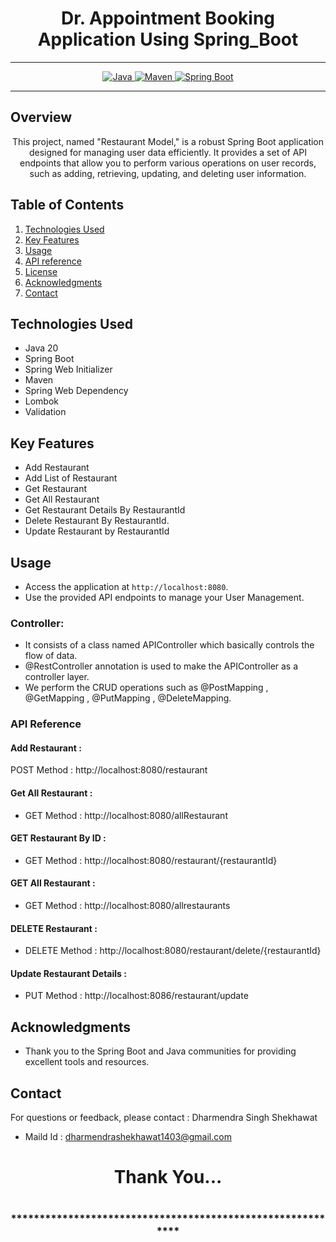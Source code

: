 # <h1 align = "center"> Dr. Appointment Booking Application Using Spring_Boot </h1>



___ 
<p align="center">
<a href="Java url">
    <img alt="Java" src="https://img.shields.io/badge/Java->=8-darkblue.svg" />
</a>
<a href="Maven url" >
    <img alt="Maven" src="https://img.shields.io/badge/maven-3.1.3-brightgreen.svg" />
</a>
<a href="Spring Boot url" >
    <img alt="Spring Boot" src="https://img.shields.io/badge/Spring Boot-3.0.6-brightgreen.svg" />
</a>
</p>

---

<p align="left">

<!-- Project Description -->
## Overview
<p align="center">This project, named "Restaurant Model," is a robust Spring Boot application designed for managing user data efficiently. It provides a set of API endpoints that allow you to perform various operations on user records, such as adding, retrieving, updating, and deleting user information. 
</p>

<!-- Table of Contents -->
## Table of Contents
1. [Technologies Used](#technologies-used)
2. [Key Features](#key-features)
3. [Usage](#usage)
4. [API reference](#api-reference)
5. [License](#license)
6. [Acknowledgments](#acknowledgments)
7. [Contact](#contact)

<!-- Technologies Used -->
## Technologies Used
- Java 20
- Spring Boot
- Spring Web Initializer
- Maven
- Spring Web Dependency
- Lombok
- Validation


<!-- Key Features -->
## Key Features
- Add Restaurant
- Add List of Restaurant
- Get Restaurant
- Get All Restaurant
- Get Restaurant Details By RestaurantId
- Delete Restaurant By RestaurantId.
- Update Restaurant by RestaurantId

<!-- Usage -->
## Usage
- Access the application at `http://localhost:8080`.
- Use the provided API endpoints to manage your User Management.

### Controller:
- It consists of a class named APIController which basically controls the flow of data.
- @RestController annotation is used to make the APIController as a controller layer.
- We perform the CRUD operations such as @PostMapping , @GetMapping , @PutMapping , @DeleteMapping.

### API Reference

#### Add Restaurant :
POST Method :  http://localhost:8080/restaurant


#### Get All Restaurant :
 - GET Method : http://localhost:8080/allRestaurant

 #### GET Restaurant By ID :
 - GET Method :   http://localhost:8080/restaurant/{restaurantId}

#### GET All Restaurant :
 - GET Method :   http://localhost:8080/allrestaurants

 #### DELETE Restaurant :
 - DELETE Method :   http://localhost:8080/restaurant/delete/{restaurantId}

  #### Update Restaurant Details :
 - PUT Method :   http://localhost:8086/restaurant/update




 <!-- Acknowledgments -->
## Acknowledgments
- Thank you to the Spring Boot and Java communities for providing excellent tools and resources.

<!-- Contact -->
## Contact
For questions or feedback, please contact : Dharmendra Singh Shekhawat  
- Maild Id : dharmendrashekhawat1403@gmail.com

<h1 align="center">Thank You...<h1>
<h3 align = "center"> ***********************************************************<h3>

